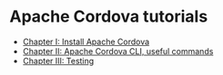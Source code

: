 # Apache Cordova tutorials

* [Chapter I: Install Apache Cordova](install.md)
* [Chapter II: Apache Cordova CLI, useful commands](command-line.md)
* [Chapter III: Testing](emulators.md)
